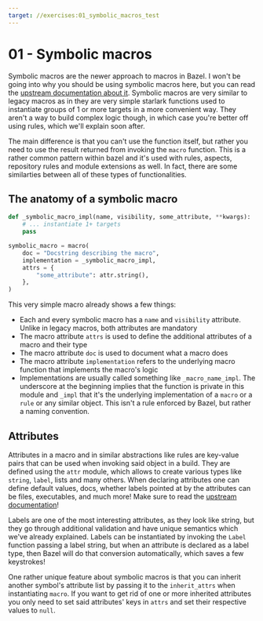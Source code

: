 ```yaml
---
target: //exercises:01_symbolic_macros_test
---
```

# 01 - Symbolic macros

Symbolic macros are the newer approach to macros in Bazel. I won't be going into why you should be using symbolic macros here, but you can read the [upstream documentation about it](https://bazel.build/extending/legacy-macros#no-legacy-macros). Symbolic macros are very similar to legacy macros as in they are very simple starlark functions used to instantiate groups of 1 or more targets in a more convenient way. They aren't a way to build complex logic though, in which case you're better off using rules, which we'll explain soon after.

The main difference is that you can't use the function itself, but rather you need to use the result returned from invoking the `macro` function. This is a rather common pattern within bazel and it's used with rules, aspects, repository rules and module extensions as well. In fact, there are some similarties between all of these types of functionalities.

## The anatomy of a symbolic macro

```py
def _symbolic_macro_impl(name, visibility, some_attribute, **kwargs):
    # ... instantiate 1+ targets
    pass

symbolic_macro = macro(
    doc = "Docstring describing the macro",
    implementation = _symbolic_macro_impl,
    attrs = {
        "some_attribute": attr.string(),
    },
)
```

This very simple macro already shows a few things:
- Each and every symbolic macro has a `name` and `visibility` attribute. Unlike in legacy macros, both attributes are mandatory
- The macro attribute `attrs` is used to define the additional attributes of a macro and their type
- The macro attribute `doc` is used to document what a macro does
- The macro attribute `implementation` refers to the underlying macro function that implements the macro's logic
- Implementations are usually called something like `_macro_name_impl`. The underscore at the beginning implies that the function is private in this module and `_impl` that it's the underlying implementation of a `macro` or a `rule` or any similar object. This isn't a rule enforced by Bazel, but rather a naming convention.

## Attributes

Attributes in a macro and in similar abstractions like rules are key-value pairs that can be used when invoking said object in a build. They are defined using the `attr` module, which allows to create various types like `string`, `label`, lists and many others. When declaring attributes one can define default values, docs, whether labels pointed at by the attributes can be files, executables, and much more! Make sure to read the [upstream documentation](https://bazel.build/rules/lib/toplevel/attr)!

Labels are one of the most interesting attributes, as they look like string, but they go through additional validation and have unique semantics which we've already explained. Labels can be instantiated by invoking the `Label` function passing a label string, but when an attribute is declared as a label type, then Bazel will do that conversion automatically, which saves a few keystrokes!

One rather unique feature about symbolic macros is that you can inherit another symbol's attribute list by passing it to the `inherit_attrs` when instantiating `macro`. If you want to get rid of one or more inherited attributes you only need to set said attributes' keys in `attrs` and set their respective values to `null`.